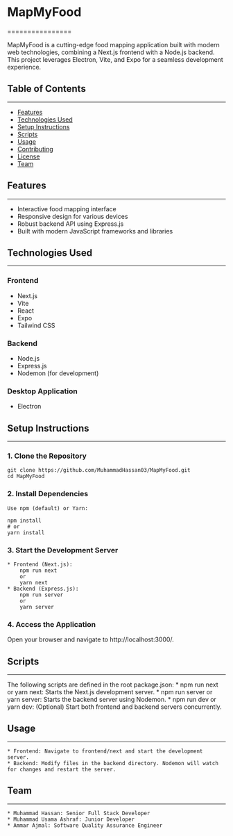 # MapMyFood
================


MapMyFood is a cutting-edge food mapping application built with modern web technologies, combining a Next.js frontend with a Node.js backend. This project leverages Electron, Vite, and Expo for a seamless development experience.


## Table of Contents
-----------------

* [Features](#features)
* [Technologies Used](#technologies-used)
* [Setup Instructions](#setup-instructions)
* [Scripts](#scripts)
* [Usage](#usage)
* [Contributing](#contributing)
* [License](#license)
* [Team](#team)


## Features
--------

* Interactive food mapping interface
* Responsive design for various devices
* Robust backend API using Express.js
* Built with modern JavaScript frameworks and libraries


## Technologies Used
-----------------

### Frontend

* Next.js
* Vite
* React
* Expo
* Tailwind CSS

### Backend

* Node.js
* Express.js
* Nodemon (for development)

### Desktop Application

* Electron


## Setup Instructions
-------------------

### 1. Clone the Repository
    git clone https://github.com/MuhammadHassan03/MapMyFood.git
    cd MapMyFood

### 2. Install Dependencies
    Use npm (default) or Yarn:

    npm install
    # or
    yarn install

### 3. Start the Development Server
    * Frontend (Next.js):
        npm run next
        or
        yarn next
    * Backend (Express.js): 
        npm run server
        or
        yarn server

### 4. Access the Application
Open your browser and navigate to http://localhost:3000/.

## Scripts
--------

The following scripts are defined in the root package.json:
    * npm run next or yarn next: Starts the Next.js development server.
    * npm run server or yarn server: Starts the backend server using Nodemon.
    * npm run dev or yarn dev: (Optional) Start both frontend and backend servers concurrently.

## Usage
--------

    * Frontend: Navigate to frontend/next and start the development server.
    * Backend: Modify files in the backend directory. Nodemon will watch for changes and restart the server.

## Team
--------

    * Muhammad Hassan: Senior Full Stack Developer
    * Muhammad Usama Ashraf: Junior Developer
    * Ammar Ajmal: Software Quality Assurance Engineer
